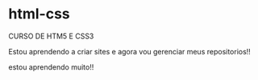 # html-css
 CURSO DE HTM5 E CSS3

 Estou aprendendo a criar sites e agora vou gerenciar meus repositorios!!

 estou aprendendo muito!!
